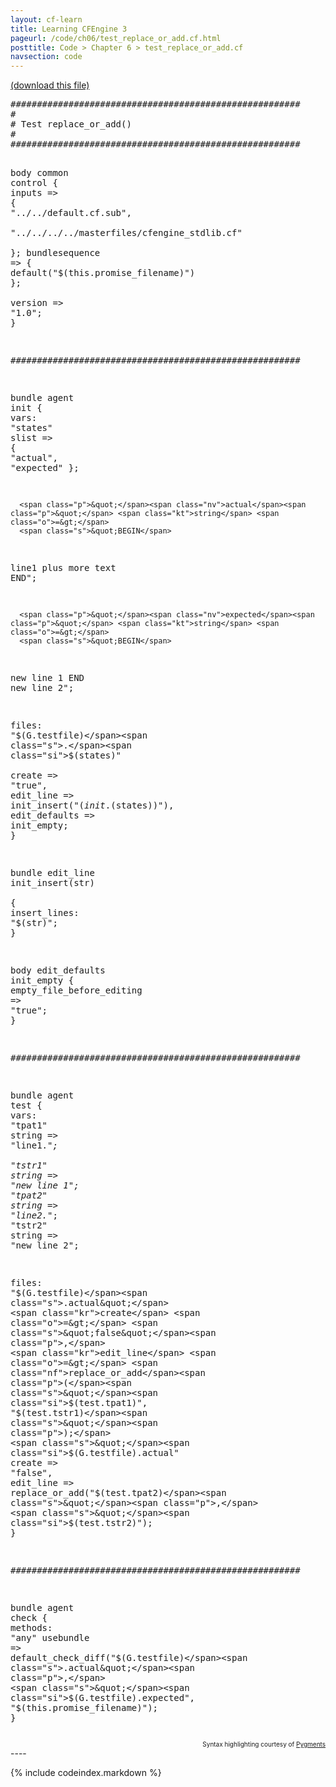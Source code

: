 ```yaml
---
layout: cf-learn
title: Learning CFEngine 3
pageurl: /code/ch06/test_replace_or_add.cf.html
posttitle: Code > Chapter 6 > test_replace_or_add.cf
navsection: code
---
```


[(download this file)](https://raw.github.com/zzamboni/cf-learn.info/master/src/ch06/test_replace_or_add.cf)

<div class="highlight"><pre><span class="c">#######################################################</span>
<span class="c">#</span>
<span class="c"># Test replace_or_add()</span>
<span class="c">#</span>
<span class="c">#######################################################</span>

<span class="k">body</span> <span class="k">common</span> <span class="k">control</span>
<span class="p">{</span>
        <span class="kr">inputs</span> <span class="o">=&gt;</span> <span class="p">{</span> <span class="s">&quot;../../default.cf.sub&quot;</span><span class="p">,</span>   
                    <span class="s">&quot;../../../../masterfiles/cfengine_stdlib.cf&quot;</span>   
                  <span class="p">};</span>
        <span class="kr">bundlesequence</span>  <span class="o">=&gt;</span> <span class="p">{</span> <span class="nf">default</span><span class="p">(</span><span class="s">&quot;</span><span class="si">$(this.promise_filename)</span><span class="s">&quot;</span><span class="p">)</span> <span class="p">};</span>   
        <span class="kr">version</span> <span class="o">=&gt;</span> <span class="s">&quot;1.0&quot;</span><span class="p">;</span>
<span class="p">}</span>

<span class="c">#######################################################</span>

<span class="k">bundle</span> <span class="k">agent</span> <span class="nf">init</span>
<span class="p">{</span>
  <span class="kd">vars</span><span class="p">:</span>
      <span class="p">&quot;</span><span class="nv">states</span><span class="p">&quot;</span> <span class="kt">slist</span> <span class="o">=&gt;</span> <span class="p">{</span> <span class="s">&quot;actual&quot;</span><span class="p">,</span> <span class="s">&quot;expected&quot;</span> <span class="p">};</span>   

      <span class="p">&quot;</span><span class="nv">actual</span><span class="p">&quot;</span> <span class="kt">string</span> <span class="o">=&gt;</span>   
      <span class="s">&quot;BEGIN</span>
<span class="s">line1 plus more text</span>
<span class="s">END&quot;</span><span class="p">;</span>

      <span class="p">&quot;</span><span class="nv">expected</span><span class="p">&quot;</span> <span class="kt">string</span> <span class="o">=&gt;</span>
      <span class="s">&quot;BEGIN</span>
<span class="s">new line 1</span>
<span class="s">END</span>
<span class="s">new line 2&quot;</span><span class="p">;</span>

  <span class="kd">files</span><span class="p">:</span>
      <span class="s">&quot;</span><span class="si">$(G.testfile)</span><span class="s">.</span><span class="si">$(states)</span><span class="s">&quot;</span>   
        <span class="kr">create</span> <span class="o">=&gt;</span> <span class="s">&quot;true&quot;</span><span class="p">,</span>
        <span class="kr">edit_line</span> <span class="o">=&gt;</span> <span class="nf">init_insert</span><span class="p">(</span><span class="s">&quot;</span><span class="si">$(init.$(states))</span><span class="s">&quot;</span><span class="p">),</span>
        <span class="kr">edit_defaults</span> <span class="o">=&gt;</span> <span class="nf">init_empty</span><span class="p">;</span>
<span class="p">}</span>

<span class="k">bundle</span> <span class="k">edit_line</span> <span class="nf">init_insert</span><span class="p">(</span><span class="nv">str</span><span class="p">)</span>   
<span class="p">{</span>
  <span class="kd">insert_lines</span><span class="p">:</span>
      <span class="s">&quot;</span><span class="si">$(str)</span><span class="s">&quot;</span><span class="p">;</span>
<span class="p">}</span>

<span class="k">body</span> <span class="k">edit_defaults</span> <span class="nf">init_empty</span>
<span class="p">{</span>
        <span class="kr">empty_file_before_editing</span> <span class="o">=&gt;</span> <span class="s">&quot;true&quot;</span><span class="p">;</span>
<span class="p">}</span>

<span class="c">#######################################################</span>

<span class="k">bundle</span> <span class="k">agent</span> <span class="nf">test</span>
<span class="p">{</span>
  <span class="kd">vars</span><span class="p">:</span>
      <span class="p">&quot;</span><span class="nv">tpat1</span><span class="p">&quot;</span> <span class="kt">string</span> <span class="o">=&gt;</span> <span class="s">&quot;line1.*&quot;</span><span class="p">;</span>    
      <span class="p">&quot;</span><span class="nv">tstr1</span><span class="p">&quot;</span> <span class="kt">string</span> <span class="o">=&gt;</span> <span class="s">&quot;new line 1&quot;</span><span class="p">;</span>
      <span class="p">&quot;</span><span class="nv">tpat2</span><span class="p">&quot;</span> <span class="kt">string</span> <span class="o">=&gt;</span> <span class="s">&quot;line2.*&quot;</span><span class="p">;</span>
      <span class="p">&quot;</span><span class="nv">tstr2</span><span class="p">&quot;</span> <span class="kt">string</span> <span class="o">=&gt;</span> <span class="s">&quot;new line 2&quot;</span><span class="p">;</span>

  <span class="kd">files</span><span class="p">:</span>
      <span class="s">&quot;</span><span class="si">$(G.testfile)</span><span class="s">.actual&quot;</span>   
        <span class="kr">create</span> <span class="o">=&gt;</span> <span class="s">&quot;false&quot;</span><span class="p">,</span>
        <span class="kr">edit_line</span> <span class="o">=&gt;</span> <span class="nf">replace_or_add</span><span class="p">(</span><span class="s">&quot;</span><span class="si">$(test.tpat1)</span><span class="s">&quot;</span><span class="p">,</span> <span class="s">&quot;</span><span class="si">$(test.tstr1)</span><span class="s">&quot;</span><span class="p">);</span>
      <span class="s">&quot;</span><span class="si">$(G.testfile)</span><span class="s">.actual&quot;</span>
        <span class="kr">create</span> <span class="o">=&gt;</span> <span class="s">&quot;false&quot;</span><span class="p">,</span>
        <span class="kr">edit_line</span> <span class="o">=&gt;</span> <span class="nf">replace_or_add</span><span class="p">(</span><span class="s">&quot;</span><span class="si">$(test.tpat2)</span><span class="s">&quot;</span><span class="p">,</span> <span class="s">&quot;</span><span class="si">$(test.tstr2)</span><span class="s">&quot;</span><span class="p">);</span>
<span class="p">}</span>

<span class="c">#######################################################</span>

<span class="k">bundle</span> <span class="k">agent</span> <span class="nf">check</span>
<span class="p">{</span>
  <span class="kd">methods</span><span class="p">:</span>
      <span class="s">&quot;any&quot;</span> <span class="kr">usebundle</span> <span class="o">=&gt;</span> <span class="nf">default_check_diff</span><span class="p">(</span><span class="s">&quot;</span><span class="si">$(G.testfile)</span><span class="s">.actual&quot;</span><span class="p">,</span>
                                            <span class="s">&quot;</span><span class="si">$(G.testfile)</span><span class="s">.expected&quot;</span><span class="p">,</span>
                                            <span class="s">&quot;</span><span class="si">$(this.promise_filename)</span><span class="s">&quot;</span><span class="p">);</span>
<span class="p">}</span>
</pre></div>

<div align="right"><font size="-2">Syntax highlighting courtesy of <a href="http://blog.zzamboni.org/cfengine3-lexer-for-pygments">Pygments</a></font></div>
----

{% include codeindex.markdown %}
